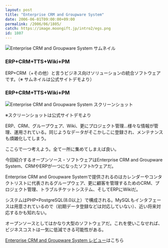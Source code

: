 ```yaml
---
layout: post
title: "Enterprise CRM and Groupware System"
date: 2006-06-01T09:00:00+09:00
permalink: /2006/06/1805/
catch: https://image.moongift.jp/intro2/egs.png
id: 1807
---
```

 ![Enterprise CRM and Groupware System サムネイル](https://image.moongift.jp/intro2/egs.t.png "Enterprise CRM and Groupware System サムネイル")
  

### ERP+CRM+TTS+Wiki+PM
  
ERP+CRM（+その他）と言うビジネス向けソリューションの統合ソフトウェアです。（※ サムネイルは公式サイトデモより）  
<!--more-->  

### ERP+CRM+TTS+Wiki+PM
  

![Enterprise CRM and Groupware System スクリーンショット](https://image.moongift.jp/intro2/egs.png "Enterprise CRM and Groupware System スクリーンショット")

  

※スクリーンショットは公式サイトデモより

  

ERP、CRM、グループウェア、Wiki、更にプロジェクト管理…様々な情報が管理、運用されている。同じようなデータがそこかしこに登録され、メンテナンスも煩雑化してしまう。

  

ここらで一つ考えよう。全て一所に集めてしまえば良い。

  

今回紹介するオープンソース・ソフトウェアはEnterprise CRM and Groupware System、CRMやERPが一つになったソフトhウェアだ。

  

Enterprise CRM and Groupware Systemで提供されるのはカレンダーやコンタクトリストに代表されるグループウェア、更に顧客を管理するためのCRM、プロジェクト管理、トラブルチケットシステム、そしてERPにWikiだ。

  

システムはPHP+PostgreSQL(8.0以上）で構成される。MySQLもインタフェースは用意されているので（初期データ登録などは対応していない）、近い将来対応するかも知れない。

  

オープンソースとしてはかなり大型のソフトウェアだ。これを使いこなせれば、ビジネスコストは一気に低減できる可能性がある。

  

[Enterprise CRM and Groupware System レビュー](http://oss.moongift.jp/review/i-1811.html)はこちら

